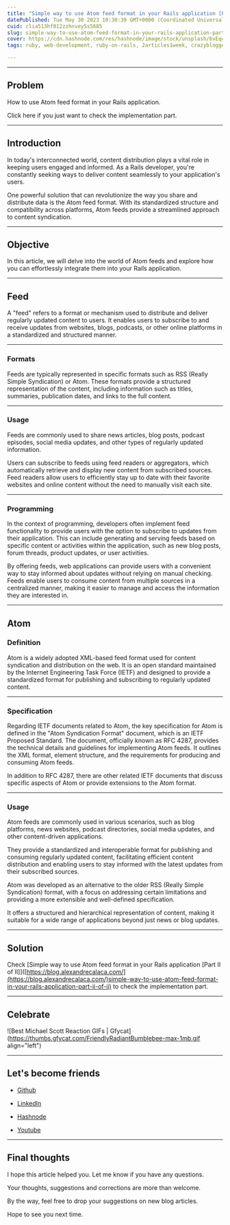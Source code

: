 ```yaml
---
title: "Simple way to use Atom feed format in your Rails application [Part I of II]"
datePublished: Tue May 30 2023 10:30:39 GMT+0000 (Coordinated Universal Time)
cuid: clia513hf012zzhnvey5s5685
slug: simple-way-to-use-atom-feed-format-in-your-rails-application-part-i-of-ii
cover: https://cdn.hashnode.com/res/hashnode/image/stock/unsplash/6vEqcR8Icbs/upload/20b2c2635aaf2765c9f0d05f9d921114.jpeg
tags: ruby, web-development, ruby-on-rails, 2articles1week, crazyblogger

---
```


---

## Problem

How to use Atom feed format in your Rails application.

Click here if you just want to check the implementation part.

---

## Introduction

In today's interconnected world, content distribution plays a vital role in keeping users engaged and informed. As a Rails developer, you're constantly seeking ways to deliver content seamlessly to your application's users.

One powerful solution that can revolutionize the way you share and distribute data is the Atom feed format. With its standardized structure and compatibility across platforms, Atom feeds provide a streamlined approach to content syndication.

---

## Objective

In this article, we will delve into the world of Atom feeds and explore how you can effortlessly integrate them into your Rails application.

---

## Feed

A "feed" refers to a format or mechanism used to distribute and deliver regularly updated content to users. It enables users to subscribe to and receive updates from websites, blogs, podcasts, or other online platforms in a standardized and structured manner.

---

### Formats

Feeds are typically represented in specific formats such as RSS (Really Simple Syndication) or Atom. These formats provide a structured representation of the content, including information such as titles, summaries, publication dates, and links to the full content.

---

### Usage

Feeds are commonly used to share news articles, blog posts, podcast episodes, social media updates, and other types of regularly updated information.

Users can subscribe to feeds using feed readers or aggregators, which automatically retrieve and display new content from subscribed sources. Feed readers allow users to efficiently stay up to date with their favorite websites and online content without the need to manually visit each site.

---

### Programming

In the context of programming, developers often implement feed functionality to provide users with the option to subscribe to updates from their application. This can include generating and serving feeds based on specific content or activities within the application, such as new blog posts, forum threads, product updates, or user activities.

By offering feeds, web applications can provide users with a convenient way to stay informed about updates without relying on manual checking. Feeds enable users to consume content from multiple sources in a centralized manner, making it easier to manage and access the information they are interested in.

---

## Atom

### Definition

Atom is a widely adopted XML-based feed format used for content syndication and distribution on the web. It is an open standard maintained by the Internet Engineering Task Force (IETF) and designed to provide a standardized format for publishing and subscribing to regularly updated content.

---

### Specification

Regarding IETF documents related to Atom, the key specification for Atom is defined in the "Atom Syndication Format" document, which is an IETF Proposed Standard. The document, officially known as RFC 4287, provides the technical details and guidelines for implementing Atom feeds. It outlines the XML format, element structure, and the requirements for producing and consuming Atom feeds.

In addition to RFC 4287, there are other related IETF documents that discuss specific aspects of Atom or provide extensions to the Atom format.

---

### Usage

Atom feeds are commonly used in various scenarios, such as blog platforms, news websites, podcast directories, social media updates, and other content-driven applications.

They provide a standardized and interoperable format for publishing and consuming regularly updated content, facilitating efficient content distribution and enabling users to stay informed with the latest updates from their subscribed sources.

Atom was developed as an alternative to the older RSS (Really Simple Syndication) format, with a focus on addressing certain limitations and providing a more extensible and well-defined specification.

It offers a structured and hierarchical representation of content, making it suitable for a wide range of applications beyond just news or blog updates.

---

## Solution

Check \[Simple way to use Atom feed format in your Rails application \[Part II of II\]\]([https://blog.alexandrecalaca.com/](https://blog.alexandrecalaca.com/)simple-way-to-use-atom-feed-format-in-your-rails-application-part-ii-of-ii) to check the implementation part.

---

## Celebrate

![Best Michael Scott Reaction GIFs | Gfycat](https://thumbs.gfycat.com/FriendlyRadiantBumblebee-max-1mb.gif align="left")

---

## Let's become friends

* [Github](https://github.com/alexcalaca)
    
* [LinkedIn](https://linkedin.com/in/alexandrecalacaofficial)
    
* [Hashnode](https://hashnode.com/onboard?next=/@alexandrecalaca)
    
* [Youtube](https://www.youtube.com/@alexandrecalacaofficial)
    

---

## Final thoughts

I hope this article helped you. Let me know if you have any questions.

Your thoughts, suggestions and corrections are more than welcome.

By the way, feel free to drop your suggestions on new blog articles.

Hope to see you next time.
